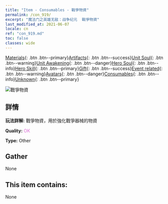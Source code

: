 ```yaml
---
title: "Item - Consumables - 戰爭物資"
permalink: /con_919/
excerpt: "魔法门之英雄无敌：战争纪元  戰爭物資"
last_modified_at: 2021-06-07
locale: cn
ref: "con_919.md"
toc: false
classes: wide
---
```

 [Materials](/ItemsCN/){: .btn .btn--primary}[Artifacts](/ItemsCN/Artifacts/){: .btn .btn--success}[Unit Soul](/ItemsCN/UnitSoul/){: .btn .btn--warning}[Unit Awakening](/ItemsCN/UnitAwakening/){: .btn .btn--danger}[Hero Soul](/ItemsCN/HeroSoul/){: .btn .btn--info}[Hero Skill](/ItemsCN/HeroSkill/){: .btn .btn--primary}[Gift](/ItemsCN/Gift/){: .btn .btn--success}[Event related](/ItemsCN/Events/){: .btn .btn--warning}[Avatars](/ItemsCN/Avatars/){: .btn .btn--danger}[Consumables](/ItemsCN/Consumables/){: .btn .btn--info}[Unknown](/ItemsCN/Unknown/){: .btn .btn--primary}

 ![戰爭物資](/images/t/i_40007.png)

## 詳情
 **玩法詳解:** 戰爭物資，用於強化戰爭器械的物資

 **Quality:** <span style="color: #DA70D6">OK</span>

 **Type:** Other

## Gather

  None

## This item contains:

  None

